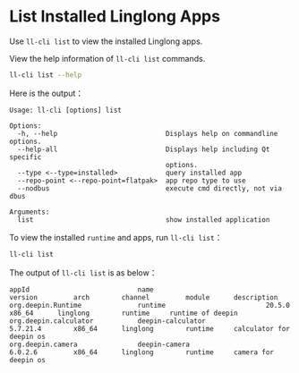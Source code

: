 # List Installed Linglong Apps

Use `ll-cli list` to view the installed Linglong apps.

View the help information of `ll-cli list` commands.

```bash
ll-cli list --help
```

Here is the output：

```text
Usage: ll-cli [options] list

Options:
  -h, --help                           Displays help on commandline options.
  --help-all                           Displays help including Qt specific
                                       options.
  --type <--type=installed>            query installed app
  --repo-point <--repo-point=flatpak>  app repo type to use
  --nodbus                             execute cmd directly, not via dbus

Arguments:
  list                                 show installed application
```

To view the installed `runtime` and apps, run `ll-cli list`：

```bash
ll-cli list
```

The output of `ll-cli list` is as below：

```text
appId                           name                            version         arch        channel         module      description
org.deepin.Runtime              runtime                         20.5.0          x86_64      linglong        runtime     runtime of deepin
org.deepin.calculator           deepin-calculator               5.7.21.4        x86_64      linglong        runtime     calculator for deepin os
org.deepin.camera               deepin-camera                   6.0.2.6         x86_64      linglong        runtime     camera for deepin os
```
